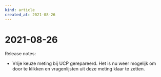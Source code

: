 ```yaml
---
kind: article
created_at: 2021-08-26
---
```


# 2021-08-26

Release notes:

* Vrije keuze meting bij UCP gerepareerd. Het is nu weer mogelijk om door te klikken en vragenlijsten uit deze meting klaar te zetten.
